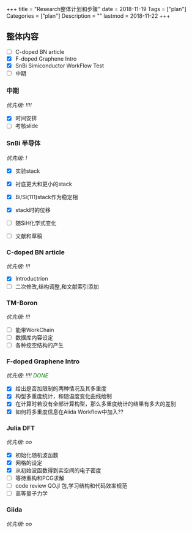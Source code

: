 +++
title = "Research整体计划和步骤"
date = 2018-11-19
Tags = ["plan"]
Categories = ["plan"]
Description = ""
lastmod = 2018-11-22
+++

## 整体内容

- [ ] C-doped BN article
- [x] F-doped Graphene Intro
- [x] SnBi Simiconductor WorkFlow Test
- [ ] 中期

### 中期
*优先级: !!!!*

- [x] 时间安排
- [ ] 考核slide

### SnBi 半导体
*优先级: !*

- [x] 实验stack
- [x] 衬底更大和更小的stack
- [x] Bi/Si(111)stack作为稳定相
- [x] stack时的位移
- [ ] 随SiH化学式变化
- [ ] 文献和草稿


### C-doped BN article
*优先级: !!!*

- [x] Introductrion
- [ ] 二次修改,结构调整,和文献索引添加

### TM-Boron
*优先级: !!!*

- [ ] 能带WorkChain
- [ ] 数据库内容设定
- [ ] 各种挖空结构的产生

### F-doped Graphene Intro
*优先级: !!!!* <span style="color:green">*DONE*</span>

- [x] 给出是否加限制的两种情况及其多重度
- [x] 构型多重度统计，和随温度变化曲线绘制
- [x] 在计算时若没有全部计算构型，那么多重度统计的结果有多大的差别
- [x] 如何将多重度信息在Aiida Workflow中加入??

### Julia DFT
*优先级: oo*

- [x] 初始化随机波函数
- [x] 网格的设定
- [x] 从初始波函数得到实空间的电子密度
- [ ] 等待重构和PCG求解
- [ ] code review QO.jl 包,学习结构和代码效率规范
- [ ] 高等量子力学

### Giida
*优先级: oo*
